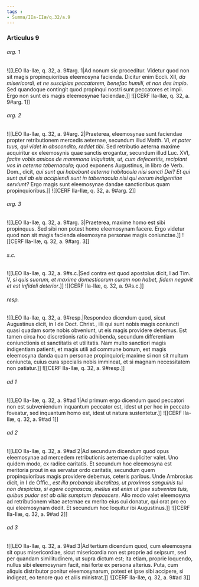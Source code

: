 ```yaml
---
tags : 
- Summa/IIa-IIæ/q.32/a.9
---
```


### Articulus 9

###### arg. 1
![[LEO IIa-IIæ, q. 32, a. 9#arg. 1|Ad nonum sic proceditur. Videtur quod non sit magis propinquioribus eleemosyna facienda. Dicitur enim Eccli. XII, *da misericordi, et ne suscipias peccatorem, benefac humili, et non des impio*. Sed quandoque contingit quod propinqui nostri sunt peccatores et impii. Ergo non sunt eis magis eleemosynae faciendae.]]
![[CERF IIa-IIæ, q. 32, a. 9#arg. 1]]

###### arg. 2
![[LEO IIa-IIæ, q. 32, a. 9#arg. 2|Praeterea, eleemosynae sunt faciendae propter retributionem mercedis aeternae, secundum illud Matth. VI, *et pater tuus, qui videt in abscondito, reddet tibi*. Sed retributio aeterna maxime acquiritur ex eleemosynis quae sanctis erogantur, secundum illud Luc. XVI, *facite vobis amicos de mammona iniquitatis, ut, cum defeceritis, recipiant vos in aeterna tabernacula*; quod exponens Augustinus, in libro de Verb. Dom., dicit, *qui sunt qui habebunt aeterna habitacula nisi sancti Dei? Et qui sunt qui ab eis accipiendi sunt in tabernacula nisi qui eorum indigentiae serviunt?* Ergo magis sunt eleemosynae dandae sanctioribus quam propinquioribus.]]
![[CERF IIa-IIæ, q. 32, a. 9#arg. 2]]

###### arg. 3
![[LEO IIa-IIæ, q. 32, a. 9#arg. 3|Praeterea, maxime homo est sibi propinquus. Sed sibi non potest homo eleemosynam facere. Ergo videtur quod non sit magis facienda eleemosyna personae magis coniunctae.]]
![[CERF IIa-IIæ, q. 32, a. 9#arg. 3]]

###### s.c.
![[LEO IIa-IIæ, q. 32, a. 9#s.c.|Sed contra est quod apostolus dicit, I ad Tim. V, *si quis suorum, et maxime domesticorum curam non habet, fidem negavit et est infideli deterior*.]]
![[CERF IIa-IIæ, q. 32, a. 9#s.c.]]

###### resp.
![[LEO IIa-IIæ, q. 32, a. 9#resp.|Respondeo dicendum quod, sicut Augustinus dicit, in I de Doct. Christ., illi qui sunt nobis magis coniuncti quasi quadam sorte nobis obveniunt, ut eis magis providere debemus. Est tamen circa hoc discretionis ratio adhibenda, secundum differentiam coniunctionis et sanctitatis et utilitatis. Nam multo sanctiori magis indigentiam patienti, et magis utili ad commune bonum, est magis eleemosyna danda quam personae propinquiori; maxime si non sit multum coniuncta, cuius cura specialis nobis immineat, et si magnam necessitatem non patiatur.]]
![[CERF IIa-IIæ, q. 32, a. 9#resp.]]

###### ad 1
![[LEO IIa-IIæ, q. 32, a. 9#ad 1|Ad primum ergo dicendum quod peccatori non est subveniendum inquantum peccator est, idest ut per hoc in peccato foveatur, sed inquantum homo est, idest ut natura sustentetur.]]
![[CERF IIa-IIæ, q. 32, a. 9#ad 1]]

###### ad 2
![[LEO IIa-IIæ, q. 32, a. 9#ad 2|Ad secundum dicendum quod opus eleemosynae ad mercedem retributionis aeternae dupliciter valet. Uno quidem modo, ex radice caritatis. Et secundum hoc eleemosyna est meritoria prout in ea servatur ordo caritatis, secundum quem propinquioribus magis providere debemus, ceteris paribus. Unde Ambrosius dicit, in I de Offic., *est illa probanda liberalitas, ut proximos sanguinis tui non despicias, si egere cognoscas, melius est enim ut ipse subvenias tuis, quibus pudor est ab aliis sumptum deposcere*. Alio modo valet eleemosyna ad retributionem vitae aeternae ex merito eius cui donatur, qui orat pro eo qui eleemosynam dedit. Et secundum hoc loquitur ibi Augustinus.]]
![[CERF IIa-IIæ, q. 32, a. 9#ad 2]]

###### ad 3
![[LEO IIa-IIæ, q. 32, a. 9#ad 3|Ad tertium dicendum quod, cum eleemosyna sit opus misericordiae, sicut misericordia non est proprie ad seipsum, sed per quandam similitudinem, ut supra dictum est; ita etiam, proprie loquendo, nullus sibi eleemosynam facit, nisi forte ex persona alterius. Puta, cum aliquis distributor ponitur eleemosynarum, potest et ipse sibi accipere, si indigeat, eo tenore quo et aliis ministrat.]]
![[CERF IIa-IIæ, q. 32, a. 9#ad 3]]

